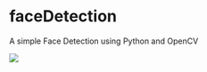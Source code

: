 # faceDetection
A simple Face Detection using Python and OpenCV

<img src="https://user-images.githubusercontent.com/17733053/61599323-3b831500-abfe-11e9-8c8a-2e263919fb2c.gif">

